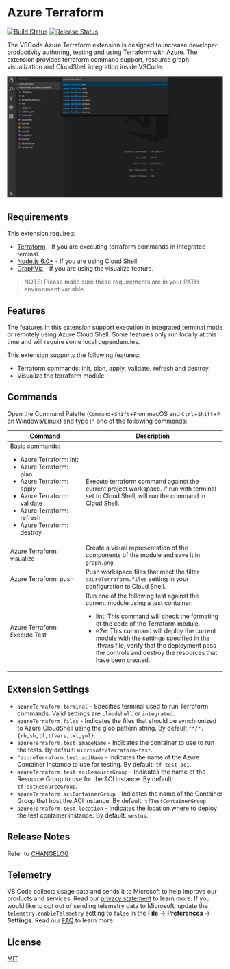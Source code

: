 # Azure Terraform
[![Build Status](https://travis-ci.org/Azure/vscode-azureterraform.svg?branch=master)](https://travis-ci.org/Azure/vscode-azureterraform)
[![Release Status](https://vsmarketplacebadge.apphb.com/version-short/ms-azuretools.vscode-azureterraform.svg)](https://marketplace.visualstudio.com/items?itemName=ms-azuretools.vscode-azureterraform)

The VSCode Azure Terraform extension is designed to increase developer productivity authoring, testing and using Terraform with Azure. The extension provides terraform command support, resource graph visualization and CloudShell integration inside VSCode.

![overview](https://raw.githubusercontent.com/Azure/vscode-azureterraform/master/images/overview.png)

## Requirements

This extension requires:

- [Terraform](https://www.terraform.io/downloads.html) - If you are executing terraform commands in integrated teminal.
- [Node.js 6.0+](https://nodejs.org) - If you are using Cloud Shell.
- [GraphViz](http://www.graphviz.org) - If you are using the visualize feature.

> NOTE: Please make sure these requirements are in your PATH environment variable.

## Features

The features in this extension support execution in integrated terminal mode or remotely using Azure Cloud Shell. Some features only run locally at this time and will require some local dependencies.

This extension supports the following features:

- Terraform commands: init, plan, apply, validate, refresh and destroy.
- Visualize the terraform module.

## Commands

Open the Command Palette (`Command`+`Shift`+`P` on macOS and `Ctrl`+`Shift`+`P` on Windows/Linux) and type in one of the following commands:

<table>
  <thead>
  <tr>
    <th>Command</th>
    <th>Description</th>
  </tr>
  </thead>
  <tbody>
  <tr>
    <td width="35%">
      Basic commands:<br>
      <ul>
        <li>Azure Terraform: init</li>
        <li>Azure Terraform: plan</li>
        <li>Azure Terraform: apply</li>
        <li>Azure Terraform: validate</li>
        <li>Azure Terraform: refresh</li>
        <li>Azure Terraform: destroy</li>
      </ul>
    </td>
    <td>
      Execute terraform command against the current project workspace.
      If run with terminal set to Cloud Shell, will run the command in Cloud Shell.
    </td>
  </tr>
  <tr>
    <td>Azure Terraform: visualize</td>
    <td>Create a visual representation of the components of the module and save it in <code>graph.png</code>.</td>
  </tr>
  <tr>
    <td>Azure Terraform: push</td>
    <td>Push workspace files that meet the filter <code>azureTerraform.files</code> setting in your configuration to Cloud Shell.</td>
  </tr>
  <tr>
    <td>Azure Terraform: Execute Test</td>
    <td>
      Run one of the following test against the current module using a test container: <br>
      <ul>
        <li>lint: This command will check the formating of the code of the Terraform module.</li>
        <li>e2e: This command will deploy the current module with the settings specified in the .tfvars file, verify that the deployment pass the controls and destroy the resources that have been created.</li>
      </ul>
    </td>
  </tr>
  </tbody>
</table>

## Extension Settings

- `azureTerraform.terminal` - Specifies terminal used to run Terraform commands. Valid settings are `cloudshell` or `integrated`.
- `azureTerraform.files` - Indicates the files that should be synchronized to Azure CloudShell using the glob pattern string. By default `**/*.{rb,sh,tf,tfvars,txt,yml}`.
- `azureTerraform.test.imageName` - Indicates the container to use to run the tests. By default: `microsoft/terraform-test`.
- `"azureTerraform.test.aciName` - Indicates the name of the Azure Container Instance to use for testing. By default: `tf-test-aci`.
- `azureTerraform.test.aciResourceGroup` - Indicates the name of the Resource Group to use for the ACI instance. By default: `tfTestResourceGroup`.
- `azureTerraform.aciContainerGroup` - Indicates the name of the Container Group that host the ACI instance. By default: `tfTestContainerGroup`
- `azureTerraform.test.location` - Indicates the location where to deploy the test container instance. By default: `westus`.

## Release Notes

Refer to [CHANGELOG](CHANGELOG.md)

## Telemetry
VS Code collects usage data and sends it to Microsoft to help improve our products and services. Read our [privacy statement](https://go.microsoft.com/fwlink/?LinkID=528096&clcid=0x409) to learn more. If you would like to opt out of sending telemetry data to Microsoft, update the `telemetry.enableTelemetry` setting to `false` in the **File** -> **Preferences** -> **Settings**. Read our [FAQ](https://code.visualstudio.com/docs/supporting/faq#_how-to-disable-telemetry-reporting) to learn more. 

## License
[MIT](LICENSE.md)